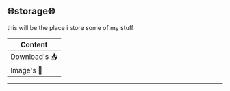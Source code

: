 ## 🌐storage🌐
this will be the place i store some of my stuff

Content | 
 ------------ |
Download's 📥 |
Image's 🌃 | 
---


